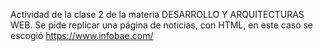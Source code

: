Actividad de la clase 2 de la materia DESARROLLO Y ARQUITECTURAS WEB.
Se pide replicar una página de noticias, con HTML, en este caso se escogió https://www.infobae.com/
